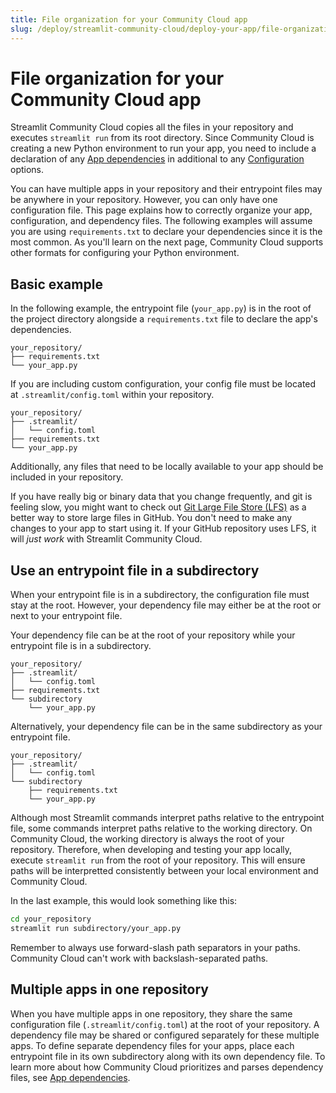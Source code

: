 ```yaml
---
title: File organization for your Community Cloud app
slug: /deploy/streamlit-community-cloud/deploy-your-app/file-organization
---
```


# File organization for your Community Cloud app

Streamlit Community Cloud copies all the files in your repository and executes `streamlit run` from its root directory. Since Community Cloud is creating a new Python environment to run your app, you need to include a declaration of any [App dependencies](/deploy/streamlit-community-cloud/deploy-your-app/app-dependencies) in additional to any [Configuration](/develop/concepts/configuration) options.

You can have multiple apps in your repository and their entrypoint files may be anywhere in your repository. However, you can only have one configuration file. This page explains how to correctly organize your app, configuration, and dependency files. The following examples will assume you are using `requirements.txt` to declare your dependencies since it is the most common. As you'll learn on the next page, Community Cloud supports other formats for configuring your Python environment.

## Basic example

In the following example, the entrypoint file (`your_app.py`) is in the root of the project directory alongside a `requirements.txt` file to declare the app's dependencies.

```
your_repository/
├── requirements.txt
└── your_app.py
```

If you are including custom configuration, your config file must be located at `.streamlit/config.toml` within your repository.

```
your_repository/
├── .streamlit/
│   └── config.toml
├── requirements.txt
└── your_app.py
```

Additionally, any files that need to be locally available to your app should be included in your repository.

<Tip>

If you have really big or binary data that you change frequently, and git is feeling slow, you might want to check out [Git Large File Store (LFS)](https://git-lfs.github.com/) as a better way to store large files in GitHub. You don't need to make any changes to your app to start using it. If your GitHub repository uses LFS, it will _just work_ with Streamlit Community Cloud.

</Tip>

## Use an entrypoint file in a subdirectory

When your entrypoint file is in a subdirectory, the configuration file must stay at the root. However, your dependency file may either be at the root or next to your entrypoint file.

Your dependency file can be at the root of your repository while your entrypoint file is in a subdirectory.

```
your_repository/
├── .streamlit/
│   └── config.toml
├── requirements.txt
└── subdirectory
    └── your_app.py
```

Alternatively, your dependency file can be in the same subdirectory as your entrypoint file.

```
your_repository/
├── .streamlit/
│   └── config.toml
└── subdirectory
    ├── requirements.txt
    └── your_app.py
```

Although most Streamlit commands interpret paths relative to the entrypoint file, some commands interpret paths relative to the working directory. On Community Cloud, the working directory is always the root of your repository. Therefore, when developing and testing your app locally, execute `streamlit run` from the root of your repository. This will ensure paths will be interpretted consistently between your local environment and Community Cloud.

In the last example, this would look something like this:

```bash
cd your_repository
streamlit run subdirectory/your_app.py
```

<Tip>
    Remember to always use forward-slash path separators in your paths. Community Cloud can't work with backslash-separated paths.
</Tip>

## Multiple apps in one repository

When you have multiple apps in one repository, they share the same configuration file (`.streamlit/config.toml`) at the root of your repository. A dependency file may be shared or configured separately for these multiple apps. To define separate dependency files for your apps, place each entrypoint file in its own subdirectory along with its own dependency file. To learn more about how Community Cloud prioritizes and parses dependency files, see [App dependencies](/deploy/streamlit-community-cloud/deploy-your-app/app-dependencies).
